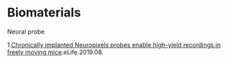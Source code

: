 # Biomaterials
Neural probe


1.[Chronically implanted Neuropixels probes enable high-yield recordings in freely moving mice](https://elifesciences.org/articles/47188).eLife.2019.08.<br>
